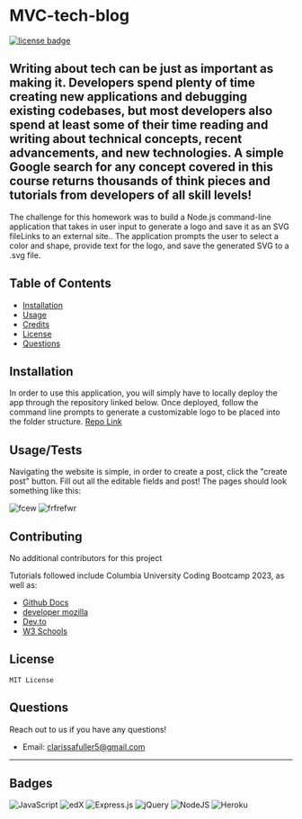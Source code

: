 # MVC-tech-blog

[![license badge](https://img.shields.io/badge/License-MIT-green)](LICENSE)

## Writing about tech can be just as important as making it. Developers spend plenty of time creating new applications and debugging existing codebases, but most developers also spend at least some of their time reading and writing about technical concepts, recent advancements, and new technologies. A simple Google search for any concept covered in this course returns thousands of think pieces and tutorials from developers of all skill levels!

The challenge for this homework was to build a Node.js command-line application that takes in user input to generate a logo and save it as an SVG fileLinks to an external site.. The application prompts the user to select a color and shape, provide text for the logo, and save the generated SVG to a .svg file.

## Table of Contents

- [Installation](#installation)
- [Usage](#usage)
- [Credits](#credits)
- [License](#license)
- [Questions](#questions)

## Installation

In order to use this application, you will simply have to locally deploy the app through the repository linked below. Once deployed, follow the command line prompts to generate a customizable logo to be placed into the folder structure. 
[Repo Link]((https://github.com/clarissafuller/svg-logo-maker))

## Usage/Tests

Navigating the website is simple, in order to create a post, click the "create post" button.
Fill out all the editable fields and post!
The pages should look something like this:

![fcew](https://github.com/clarissafuller/MVC-tech-blog/assets/141360959/078cf4aa-6115-4a2a-aa88-f055def12cd9)
![frfrefwr](https://github.com/clarissafuller/MVC-tech-blog/assets/141360959/26d49886-20c9-4743-b29c-55ce728e77d0)



## Contributing

No additional contributors for this project 

Tutorials followed include Columbia University Coding Bootcamp 2023, as well as:

- [Github Docs](https://docs.github.com/en)
- [developer mozilla](https://developer.mozilla.org/en-US/)
- [Dev.to](https://dev.to/)
- [W3 Schools](https://www.w3schools.com/)


## License

    MIT License

## Questions

Reach out to us if you have any questions!

- Email: clarissafuller5@gmail.com

---

## Badges

![JavaScript](https://img.shields.io/badge/javascript-%23323330.svg?style=for-the-badge&logo=javascript&logoColor=%23F7DF1E)
![edX](https://img.shields.io/badge/edX-%2302262B.svg?style=for-the-badge&logo=edX&logoColor=white)
![Express.js](https://img.shields.io/badge/express.js-%23404d59.svg?style=for-the-badge&logo=express&logoColor=%2361DAFB) ![jQuery](https://img.shields.io/badge/jquery-%230769AD.svg?style=for-the-badge&logo=jquery&logoColor=white)
![NodeJS](https://img.shields.io/badge/node.js-6DA55F?style=for-the-badge&logo=node.js&logoColor=white) ![Heroku](https://img.shields.io/badge/heroku-%23430098.svg?style=for-the-badge&logo=heroku&logoColor=white)
